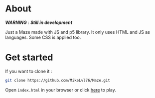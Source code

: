 # About

***WARNING*** : ***Still in development***

Just a Maze made with JS and p5 library. It only uses HTML and JS as languages. Some CSS is applied too.

# Get started

If you want to clone it :

```bash
git clone https://github.com/MikeLvl76/Maze.git
```

Open `index.html` in your browser or click [here](https://mikelvl76.github.io/Maze/) to play.